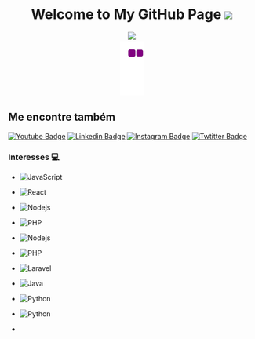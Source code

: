 <h1 align="center">
  Welcome to My GitHub Page
  <img src="https://media.giphy.com/media/hvRJCLFzcasrR4ia7z/giphy.gif" width="28">
</h1>


<div  align="center"> <img src="https://activity-graph.herokuapp.com/graph?username=ddozgur&theme=xcode" /></div>

<!---<div  align="center"> <img src="https://github.com/ddozgur/ddozgur/blob/output/github-contribution-grid-snake.gif" /></div>  --->
<div  align="center"> <img src="https://github.com/ddozgur/ddozgur/blob/output/github-contribution-grid-snake.gif" /></div>


## Me encontre também 
[![Youtube Badge](https://img.shields.io/badge/-Youtube-FF0000?style=flat-square&labelColor=FF0000&logo=youtube&logoColor=white&link=https://www.youtube.com/channel/UC54rm73ciozlEU4D8fLICOg)](https://www.youtube.com/channel/UC54rm73ciozlEU4D8fLICOg) 
[![Linkedin Badge](https://img.shields.io/badge/-LinkedIn-blue?style=flat-square&logo=Linkedin&logoColor=white&link=https://https://www.linkedin.com/in/ozgurduzenli/)](https://www.linkedin.com/in/ozgurduzenli/)
[![Instagram Badge](https://img.shields.io/badge/-Instagram-blue?style=flat-square&logo=Instagram&logoColor=white&link=https://www.instagram.com/ozgur_duzenli/)](https://www.instagram.com/ozgur_duzenli/)
[![Twtitter Badge](https://img.shields.io/badge/-Twitter-blue?style=flat-square&logo=Twitter&logoColor=white&link=https://https://twitter.com/OzgurDuzenli)](https://twitter.com/OzgurDuzenli)


### Interesses 💻
- ![JavaScript](https://img.shields.io/badge/-JavaScript-%23F7DF1C?style=flat-square&logo=javascript&logoColor=000000&labelColor=%23F7DF1C&color=%23FFCE5A)
- ![React](https://img.shields.io/badge/-PHP-%23F7DF1C?style=flat-square&logo=php&logoColor=ffffff&labelColor=blue&color=blue)
- ![Nodejs](https://img.shields.io/badge/-Html-339933?style=flat-square&logo=html&logoColor=ffffff)
- ![PHP](https://img.shields.io/badge/-Css-%23F7DF1C?style=flat-square&logo=css&logoColor=ffffff&labelColor=blue&color=blue)


- ![Nodejs](https://img.shields.io/badge/-jquery-339933?style=flat-square&logo=jquery&logoColor=ffffff)
- ![PHP](https://img.shields.io/badge/-git-%23F7DF1C?style=flat-square&logo=git&logoColor=ffffff&labelColor=blue&color=blue)

- ![Laravel](https://img.shields.io/badge/-Laravel-23F7DF1C?style=flat-square&logo=Laravel&logoColor=ffffff&labelColor=blue&color=#ee3a2c)

- ![Java](https://img.shields.io/badge/-Java-%23F7DF1C?style=flat-square&logo=Java&logoColor=ffffff&labelColor=blue&color=red)
- ![Python](https://img.shields.io/badge/-Python-%23F7DF1C?style=flat-square&logo=Python&logoColor=ffffff&labelColor=blue&color=yellow)
- ![Python](https://img.shields.io/badge/-C++-%23F7DF1C?style=flat-square&logo=C&logoColor=ffffff&labelColor=blue&color=blue)
- 
